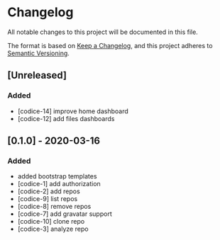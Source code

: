 # Changelog
All notable changes to this project will be documented in this file.

The format is based on [Keep a Changelog](https://keepachangelog.com/en/1.0.0/),
and this project adheres to [Semantic Versioning](https://semver.org/spec/v2.0.0.html).

## [Unreleased]


### Added

- [codice-14] improve home dashboard
- [codice-12] add files dashboards

## [0.1.0] - 2020-03-16

### Added

- added bootstrap templates
- [codice-1] add authorization
- [codice-2] add repos
- [codice-9] list repos
- [codice-8] remove repos
- [codice-7] add gravatar support
- [codice-10] clone repo
- [codice-3] analyze repo

